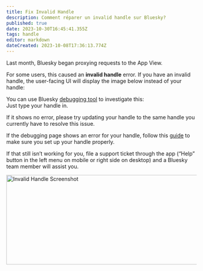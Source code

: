 ```yaml
---
title: Fix Invalid Handle
description: Comment réparer un invalid handle sur Bluesky?
published: true
date: 2023-10-30T16:45:41.355Z
tags: handle
editor: markdown
dateCreated: 2023-10-08T17:36:13.774Z
---
```


Last month, Bluesky began proxying requests to the App View. 

For some users, this caused an **invalid handle** error. If you have an invalid handle, the user-facing UI will display the image below instead of your handle:

You can use Bluesky [debugging tool](https://bsky-debug.app/handle) to investigate this:  
Just type your handle in. 

If it shows no error, please try updating your handle to the same handle you currently have to resolve this issue.

If the debugging page shows an error for your handle, follow this [guide](https://blueskyweb.xyz/blog/4-28-2023-domain-handle-tutorial) to make sure you set up your handle properly.

If that still isn’t working for you, file a support ticket through the app (“Help” button in the left menu on mobile or right side on desktop) and a Bluesky team member will assist you.

<img src="https://saskeets.micro.blog/uploads/2023/7a5f590759.jpg" width="600" height="237" alt="Invalid Handle Screenshot ">